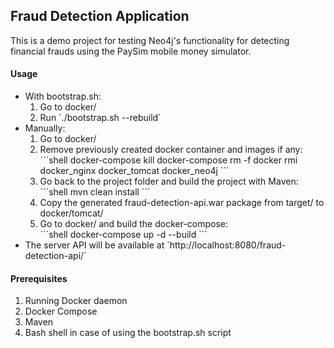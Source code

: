 <h2>Fraud Detection Application</h2>
This is a demo project for testing Neo4j's functionality for detecting financial frauds using the PaySim mobile money simulator.
<h4>Usage</h4>
<ul>
  <li>
    With bootstrap.sh:
    <ol>
      <li>Go to docker/</li>
      <li>Run `./bootstrap.sh --rebuild`</li>
    </ol>
  </li>
  <li>
    Manually:
    <ol>
      <li>Go to docker/</li>
      <li>
        Remove previously created docker container and images if any:<br/>
        ```shell
        docker-compose kill
        docker-compose rm -f
        docker rmi docker_nginx docker_tomcat docker_neo4j
        ```
      </li>
      <li>
        Go back to the project folder and build the project with Maven:<br/>
        ```shell
        mvn clean install
        ```
      </li>
      <li>Copy the generated fraud-detection-api.war package from target/ to docker/tomcat/</li>
      <li>
        Go to docker/ and build the docker-compose:<br/>
        ```shell
        docker-compose up -d --build
        ```
      </li>
    </ol>
  </li>
  <li>The server API will be available at `http://localhost:8080/fraud-detection-api/`</li>
 </ul>
 <h4>Prerequisites</h4>
 <ol>
   <li>Running Docker daemon</li>
   <li>Docker Compose</li>
   <li>Maven</li>
   <li>Bash shell in case of using the bootstrap.sh script</li>
 </ol>